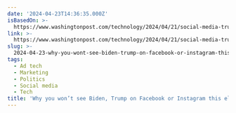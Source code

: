 ```yaml
---
date: '2024-04-23T14:36:35.000Z'
isBasedOn: >-
  https://www.washingtonpost.com/technology/2024/04/21/social-media-trump-biden-politics-instagram-facebook/
link: >-
  https://www.washingtonpost.com/technology/2024/04/21/social-media-trump-biden-politics-instagram-facebook/
slug: >-
  2024-04-23-why-you-wont-see-biden-trump-on-facebook-or-instagram-this-election-the
tags:
  - Ad tech
  - Marketing
  - Politics
  - Social media
  - Tech
title: 'Why you won’t see Biden, Trump on Facebook or Instagram this election - The'
---
```


